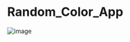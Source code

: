 ﻿# Random_Color_App
![image](https://user-images.githubusercontent.com/79191808/204745719-0b03364f-fc9a-411e-8d39-d4a33caec789.png)
